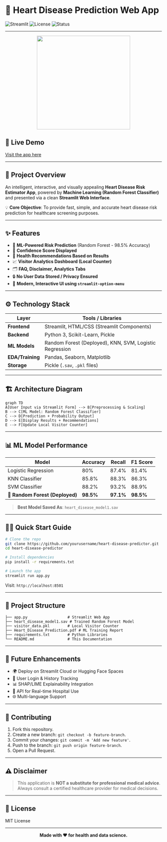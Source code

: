 # 💖 **Heart Disease Prediction Web App**

![Streamlit](https://img.shields.io/badge/Built%20with-Streamlit-red?logo=streamlit)
![License](https://img.shields.io/badge/License-MIT-green)
![Status](https://img.shields.io/badge/Status-Production-blue)

---

<p align="center">
  <img src="https://media.giphy.com/media/5GoVLqeAOo6PK/giphy.gif" width="300"/>
</p>

## 🚀 **Live Demo**
[Visit the app here](https://heart-disease-prediction-bksmkk57tszguvmccwvdgr.streamlit.app/)

---

## 📝 **Project Overview**

An intelligent, interactive, and visually appealing **Heart Disease Risk Estimator App**, powered by **Machine Learning (Random Forest Classifier)** and presented via a clean **Streamlit Web Interface**.

💡 **Core Objective**: To provide fast, simple, and accurate heart disease risk prediction for healthcare screening purposes.

---

## ✨ **Features**

- 🧠 **ML-Powered Risk Prediction** (Random Forest - 98.5% Accuracy)
- 🌟 **Confidence Score Displayed**
- 💬 **Health Recommendations Based on Results**
- 📈 **Visitor Analytics Dashboard (Local Counter)**
- 🗂️ **FAQ, Disclaimer, Analytics Tabs**
- 🔒 **No User Data Stored / Privacy Ensured**
- 🎨 **Modern, Interactive UI using `streamlit-option-menu`**

---

## ⚙️ **Technology Stack**

| Layer        | Tools / Libraries                  |
|-------------|------------------------------------|
| **Frontend**| Streamlit, HTML/CSS (Streamlit Components) |
| **Backend** | Python 3, Scikit-Learn, Pickle     |
| **ML Models** | Random Forest (Deployed), KNN, SVM, Logistic Regression |
| **EDA/Training** | Pandas, Seaborn, Matplotlib     |
| **Storage** | Pickle (`.sav`, `.pkl` files)      |

---

## 🏗️ **Architecture Diagram**

```mermaid
graph TD
A[User Input via Streamlit Form] --> B[Preprocessing & Scaling]
B --> C[ML Model: Random Forest Classifier]
C --> D[Prediction + Probability Output]
D --> E[Display Results + Recommendations]
E --> F[Update Local Visitor Counter]
```

---

## 📊 **ML Model Performance**

| Model                | Accuracy | Recall | F1 Score |
|---------------------|----------|--------|----------|
| Logistic Regression | 80%      | 87.4%  | 81.4%    |
| KNN Classifier       | 85.8%    | 88.3%  | 86.3%    |
| SVM Classifier       | 88.2%    | 93.2%  | 88.9%    |
| 🌟 **Random Forest (Deployed)** | **98.5%**  | **97.1%**  | **98.5%**    |

> **Best Model Saved As**: `heart_disease_model1.sav`

---

## 🏃‍♂️ **Quick Start Guide**

```bash
# Clone the repo
git clone https://github.com/yourusername/heart-disease-predictor.git
cd heart-disease-predictor

# Install dependencies
pip install -r requirements.txt

# Launch the app
streamlit run app.py
```

Visit: `http://localhost:8501`

---

## 📂 **Project Structure**

```
├── app.py                  # Streamlit Web App
├── heart_disease_model1.sav # Trained Random Forest Model
├── visitor_data.pkl        # Local Visitor Counter
├── Heart_Disease_Prediction.pdf # ML Training Report
├── requirements.txt        # Python Libraries
└── README.md               # This Documentation
```

---

## 🔮 **Future Enhancements**

- 🌍 Deploy on Streamlit Cloud or Hugging Face Spaces
- 🔑 User Login & History Tracking
- 📊 SHAP/LIME Explainability Integration
- 🏥 API for Real-time Hospital Use
- 🌐 Multi-language Support

---

## 🤝 **Contributing**

1. Fork this repository.
2. Create a new branch: `git checkout -b feature-branch`.
3. Commit your changes: `git commit -m 'Add new feature'`.
4. Push to the branch: `git push origin feature-branch`.
5. Open a Pull Request.

---

## ⚠️ **Disclaimer**

> This application is **NOT a substitute for professional medical advice**. Always consult a certified healthcare provider for medical decisions.

---

## 📄 **License**

MIT License

---

<p align="center">
  <b>Made with ❤️ for health and data science.</b>
</p>

